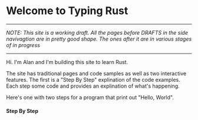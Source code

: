# Welcome to Typing Rust

---

_NOTE: This site is a working draft. All the
pages before DRAFTS in the side navivagtion
are in pretty good shape. The ones after it
are in various stages of in progress_

---

Hi. I'm Alan and I'm building this site to
learn Rust.

The site has traditional pages and code samples
as well as two interactive features. The
first is a "Step By Step" explination
of the code examples. Each step some code
and provides an explination of what's happening.

Here's one with two steps for a program
that print out "Hello, World".

#### Step By Step

<script>
const rawSourceCode = `fn main() {
  println!("Hello, World"); //   println!(<code>"Hello, World"</code>); //   println!();
}

Hello, World`.split('\n')


const lineSets = [
{ 
  lines: [`0_r`, `0_r`, `0_r`, `0_e`, `0_o`],
  text: `<p>That code is a full program. It will compile, run, and output &quot;Hello, World&quot;</p>`
},
{ 
  lines: [`0_r`, `0_s`, `0_r`, `0_e`, `0_w`],
  text: `<p>Well start all our code samples with a <code>main</code> function like the one shown here.</p>`
},
{ 
  lines: [`0_c`, `2_r`, `0_c`, `0_e`, `0_w`],
  text: `<p>We'll use the <code>println!()</code> expression to output text from our programs. Here we add a line to print &quot;Hello, World&quot;.</p>`
},
{ 
  lines: [`0_c`, `1_u`, `0_c`, `0_e`, `0_w`],
  text: `<p>We'll use the <code>println!()</code> expression to output text from our programs. Here we add a line to print &quot;Hello, World&quot;.</p>`
},
]
</script>
